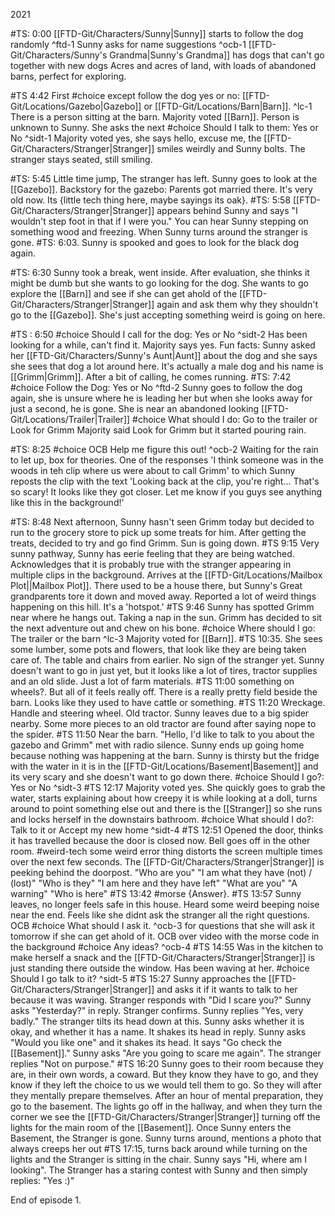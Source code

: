 2021

#TS: 0:00
[[FTD-Git/Characters/Sunny|Sunny]] starts to follow the dog randomly ^ftd-1
Sunny asks for name suggestions ^ocb-1
[[FTD-Git/Characters/Sunny's Grandma|Sunny's Grandma]] has dogs that can't go together with new dogs
Acres and acres of land, with loads of abandoned barns, perfect for exploring. 

#TS 4:42
First #choice except follow the dog yes or no: [[FTD-Git/Locations/Gazebo|Gazebo]] or [[FTD-Git/Locations/Barn|Barn]]. ^lc-1
There is a person sitting at the barn. 
Majority voted [[Barn]]. Person is unknown to Sunny. She asks the next #choice Should I talk to them: Yes or No ^sidt-1
Majority voted yes, she says hello, excuse me, the [[FTD-Git/Characters/Stranger|Stranger]] smiles weirdly and Sunny bolts. The stranger stays seated, still smiling.

#TS: 5:45
Little time jump, The stranger has left. Sunny goes to look at the [[Gazebo]]. 
Backstory for the gazebo: Parents got married there. It's very old now. Its {little tech thing here, maybe sayings its oak}. #TS: 5:58 [[FTD-Git/Characters/Stranger|Stranger]] appears behind Sunny and says "I wouldn't step foot in that if I were you." You can hear Sunny stepping on something wood and freezing. When Sunny turns around the stranger is gone. #TS: 6:03. Sunny is spooked and goes to look for the black dog again.

#TS: 6:30
Sunny took a break, went inside. After evaluation, she thinks it might be dumb but she wants to go looking for the dog. She wants to go explore the [[Barn]] and see if she can get ahold of the [[FTD-Git/Characters/Stranger|Stranger]] again and ask them why they shouldn't go to the [[Gazebo]]. She's just accepting something weird is going on here.

#TS : 6:50
#choice Should I call for the dog: Yes or No ^sidt-2
Has been looking for a while, can't find it. Majority says yes. Fun facts: Sunny asked her [[FTD-Git/Characters/Sunny's Aunt|Aunt]] about the dog and she says she sees that dog a lot around here. It's actually a male dog and his name is [[Grimm|Grimm]]. After a bit of calling, he comes running.
#TS: 7:42
#choice Follow the Dog: Yes or No ^ftd-2
Sunny goes to follow the dog again, she is unsure where he is leading her but when she looks away for just a second, he is gone. She is near an abandoned looking [[FTD-Git/Locations/Trailer|Trailer]]
#choice What should I do: Go to the trailer or Look for Grimm
Majority said Look for Grimm but it started pouring rain. 

#TS: 8:25
#choice OCB Help me figure this out! ^ocb-2
Waiting for the rain to let up, box for theories. One of the responses 'I think someone was in the woods in teh clip where us were about to call Grimm' to which Sunny reposts the clip with the text 'Looking back at the clip, you're right... That's so scary! It looks like they got closer. Let me know if you guys see anything like this in the background!'

#TS: 8:48
Next afternoon, Sunny hasn't seen Grimm today but decided to run to the grocery store to pick up some treats for him. After getting the treats, decided to try and go find Grimm. Sun is going down.
#TS 9:15
Very sunny pathway, Sunny has eerie feeling that they are being watched. Acknowledges that it is probably true with the stranger appearing in multiple clips in the background. 
Arrives at the [[FTD-Git/Locations/Mailbox Plot||Mailbox Plot]]. There used to be a house there, but Sunny's Great grandparents tore it down and moved away. Reported a lot of weird things happening on this hill. It's a 'hotspot.'
#TS 9:46
Sunny has spotted Grimm near where he hangs out. Taking a nap in the sun. Grimm has decided to sit the next adventure out and chew on his bone. 
#choice Where should I go: The trailer or the barn ^lc-3
Majority voted for [[Barn]]. #TS 10:35. She sees some lumber, some pots and flowers, that look like they are being taken care of. The table and chairs from earlier. No sign of the stranger yet. Sunny doesn't want to go in just yet, but it looks like a lot of tires, tractor supplies and an old slide. Just a lot of farm materials. #TS 11:00 something on wheels?. But all of it feels really off.
There is a really pretty field beside the barn. Looks like they used to have cattle or something.
#TS 11:20 Wreckage. Handle and steering wheel. Old tractor. 
Sunny leaves due to a big spider nearby.
Some more pieces to an old tractor are found after saying nope to the spider.
#TS 11:50 Near the barn. "Hello, I'd like to talk to you about the gazebo and Grimm" met with radio silence.
Sunny ends up going home because nothing was happening at the barn. Sunny is thirsty but the fridge with the water in it is in the [[FTD-Git/Locations/Basement|Basement]] and its very scary and she doesn't want to go down there. 
#choice Should I go?: Yes or No ^sidt-3
#TS 12:17 Majority voted yes. She quickly goes to grab the water, starts explaining about how creepy it is while looking at a doll, turns around to point something else out and there is the [[Stranger]] so she runs and locks herself in the downstairs bathroom. 
#choice What should I do?: Talk to it or Accept my new home ^sidt-4
#TS 12:51 Opened the door, thinks it has travelled because the door is closed now. Bell goes off in the other room. #weird-tech some weird error thing distorts the screen multiple times over the next few seconds. The [[FTD-Git/Characters/Stranger|Stranger]] is peeking behind the doorpost.
"Who are you" "I am what they have (not) / (lost)"
"Who is they" "I am here and they have left"
"What are you" "A warning"
"Who is here" #TS 13:42 #morse {Answer}.
#TS 13:57
Sunny leaves, no longer feels safe in this house. Heard some weird beeping noise near the end. Feels like she didnt ask the stranger all the right questions. OCB #choice What should I ask it. ^ocb-3
for questions that she will ask it tomorrow if she can get ahold of it.
OCB over video with the morse code in the background #choice Any ideas? ^ocb-4
#TS 14:55
Was in the kitchen to make herself a snack and the [[FTD-Git/Characters/Stranger|Stranger]] is just standing there outside the window. Has been waving at her. #choice Should I go talk to it? ^sidt-5
#TS 15:27
Sunny approaches the [[FTD-Git/Characters/Stranger|Stranger]] and asks it if it wants to talk to her because it was waving. Stranger responds with "Did I scare you?" Sunny asks "Yesterday?" in reply. Stranger confirms. Sunny replies "Yes, very badly." The stranger tilts its head down at this. Sunny asks whether it is okay, and whether it has a name. It shakes its head in reply. Sunny asks "Would you like one" and it shakes its head. It says "Go check the [[Basement]]." Sunny asks "Are you going to scare me again". The stranger replies "Not on purpose."
#TS 16:20
Sunny goes to their room because they are, in their own words, a coward. But they know they have to go, and they know if they left the choice to us we would tell them to go. So they will after they mentally prepare themselves. 
After an hour of mental preparation, they go to the basement. The lights go off in the hallway, and when they turn the corner we see the [[FTD-Git/Characters/Stranger|Stranger]] turning off the lights for the main room of the [[Basement]]. Once Sunny enters the Basement, the Stranger is gone. Sunny turns around, mentions a photo that always creeps her out #TS 17:15, turns back around while turning on the lights and the Stranger is sitting in the chair.
Sunny says "Hi, where am I looking". The Stranger has a staring contest with Sunny and then simply replies: "Yes :)"

End of episode 1.




